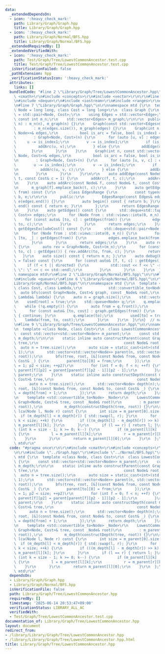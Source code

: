 ```yaml
---
data:
  _extendedDependsOn:
  - icon: ':heavy_check_mark:'
    path: Library/Graph/Graph.hpp
    title: Library/Graph/Graph.hpp
  - icon: ':heavy_check_mark:'
    path: Library/Graph/Normal/BFS.hpp
    title: Library/Graph/Normal/BFS.hpp
  _extendedRequiredBy: []
  _extendedVerifiedWith:
  - icon: ':heavy_check_mark:'
    path: Test/Graph/Tree/LowestCommonAncestor.test.cpp
    title: Test/Graph/Tree/LowestCommonAncestor.test.cpp
  _isVerificationFailed: false
  _pathExtension: hpp
  _verificationStatusIcon: ':heavy_check_mark:'
  attributes:
    links: []
  bundledCode: "#line 2 \"Library/Graph/Tree/LowestCommonAncestor.hpp\"\n\r\n#include\
    \ <cmath>\r\n#include <concepts>\r\n#include <vector>\r\n\r\n#line 2 \"Library/Graph/Graph.hpp\"\
    \n#include <deque>\r\n#include <iostream>\r\n#include <ranges>\r\n#include <tuple>\r\
    \n#line 7 \"Library/Graph/Graph.hpp\"\n\r\nnamespace mtd {\r\n  template <class\
    \ Node = long long, class Cost = long long>\r\n  class Graph {\r\n    using Edge\
    \ = std::pair<Node, Cost>;\r\n    using Edges = std::vector<Edge>;\r\n\r\n   \
    \ const int m_n;\r\n    std::vector<Edges> m_graph;\r\n\r\n  public:\r\n    Graph(int\
    \ n) : m_n(n), m_graph(n) {}\r\n    Graph(const std::vector<Edges>& edges)\r\n\
    \        : m_n(edges.size()), m_graph(edges) {}\r\n    Graph(int n, const std::vector<std::tuple<Node,\
    \ Node>>& edges,\r\n          bool is_arc = false, bool is_index1 = true)\r\n\
    \        : Graph<Node, Cost>(n) {\r\n      for (auto [u, v] : edges) {\r\n   \
    \     u -= is_index1;\r\n        v -= is_index1;\r\n        if (is_arc) {\r\n\
    \          addArc(u, v);\r\n        } else {\r\n          addEdge(u, v);\r\n \
    \       }\r\n      }\r\n    }\r\n    Graph(int n, const std::vector<std::tuple<Node,\
    \ Node, Cost>>& edges,\r\n          bool is_arc = false, bool is_index1 = true)\r\
    \n        : Graph<Node, Cost>(n) {\r\n      for (auto [u, v, c] : edges) {\r\n\
    \        u -= is_index1;\r\n        v -= is_index1;\r\n        if (is_arc) {\r\
    \n          addArc(u, v, c);\r\n        } else {\r\n          addEdge(u, v, c);\r\
    \n        }\r\n      }\r\n    }\r\n\r\n    auto addEdge(const Node& f, const Node&\
    \ t, const Cost& c = 1) {\r\n      addArc(f, t, c);\r\n      addArc(t, f, c);\r\
    \n    }\r\n    auto addArc(const Node& f, const Node& t, const Cost& c = 1) {\r\
    \n      m_graph[f].emplace_back(t, c);\r\n    }\r\n    auto getEdges(const Node&\
    \ from) const {\r\n      class EdgesRange {\r\n        const typename Edges::const_iterator\
    \ b, e;\r\n\r\n      public:\r\n        EdgesRange(const Edges& edges) : b(edges.begin()),\
    \ e(edges.end()) {}\r\n        auto begin() const { return b; }\r\n        auto\
    \ end() const { return e; }\r\n      };\r\n      return EdgesRange(m_graph[from]);\r\
    \n    }\r\n    auto getEdges() const {\r\n      std::deque<std::tuple<Node, Node,\
    \ Cost>> edges;\r\n      for (Node from : std::views::iota(0, m_n)) {\r\n    \
    \    for (const auto& [to, c] : getEdges(from)) {\r\n          edges.emplace_back(from,\
    \ to, c);\r\n        }\r\n      }\r\n      return edges;\r\n    }\r\n    auto\
    \ getEdgesExcludeCost() const {\r\n      std::deque<std::pair<Node, Node>> edges;\r\
    \n      for (Node from : std::views::iota(0, m_n)) {\r\n        for (const auto&\
    \ [to, _] : getEdges(from)) {\r\n          edges.emplace_back(from, to);\r\n \
    \       }\r\n      }\r\n      return edges;\r\n    }\r\n    auto reverse() const\
    \ {\r\n      auto rev = Graph<Node, Cost>(m_n);\r\n      for (const auto& [from,\
    \ to, c] : getEdges()) { rev.addArc(to, from, c); }\r\n      return rev;\r\n \
    \   }\r\n    auto size() const { return m_n; };\r\n    auto debug(bool directed\
    \ = false) const {\r\n      for (const auto& [f, t, c] : getEdges()) {\r\n   \
    \     if (f < t || directed) {\r\n          std::cout << f << \" -> \" << t <<\
    \ \": \" << c << std::endl;\r\n        }\r\n      }\r\n    }\r\n  };\r\n}  //\
    \ namespace mtd\r\n#line 2 \"Library/Graph/Normal/BFS.hpp\"\n\r\n#line 4 \"Library/Graph/Normal/BFS.hpp\"\
    \n#include <queue>\r\n#line 6 \"Library/Graph/Normal/BFS.hpp\"\n\r\n#line 8 \"\
    Library/Graph/Normal/BFS.hpp\"\n\r\nnamespace mtd {\r\n  template <class Node,\
    \ class Cost, class Lambda,\r\n            std::convertible_to<Node> _Node>\r\n\
    \  auto bfs(const Graph<Node, Cost>& graph, const _Node& root,\r\n           const\
    \ Lambda& lambda) {\r\n    auto n = graph.size();\r\n    std::vector<bool> used(n);\r\
    \n    used[root] = true;\r\n    std::queue<Node> q;\r\n    q.emplace(root);\r\n\
    \    while (!q.empty()) {\r\n      auto from = q.front();\r\n      q.pop();\r\n\
    \      for (const auto& [to, cost] : graph.getEdges(from)) {\r\n        if (used[to])\
    \ { continue; }\r\n        q.emplace(to);\r\n        used[to] = true;\r\n    \
    \    lambda(from, to, cost);\r\n      }\r\n    }\r\n  }\r\n}  // namespace mtd\r\
    \n#line 9 \"Library/Graph/Tree/LowestCommonAncestor.hpp\"\n\r\nnamespace mtd {\r\
    \n  template <class Node, class Cost>\r\n  class LowestCommonAncestor {\r\n  \
    \  const std::vector<std::vector<Node>> m_parent;\r\n    const std::vector<Node>\
    \ m_depth;\r\n\r\n    static inline auto constructParent(const Graph<Node, Cost>&\
    \ tree,\r\n                                       const Node& root) {\r\n    \
    \  auto n = tree.size();\r\n      auto size = static_cast<int>(std::log2(n) +\
    \ 1);\r\n      std::vector<std::vector<Node>> parent(n, std::vector<Node>(size,\
    \ root));\r\n      bfs(tree, root, [&](const Node& from, const Node& to, const\
    \ Cost& _) {\r\n        parent[to][0] = from;\r\n      });\r\n      for (int p2\
    \ = 1; p2 < size; ++p2)\r\n        for (int f = 0; f < n; ++f) {\r\n         \
    \ parent[f][p2] = parent[parent[f][p2 - 1]][p2 - 1];\r\n        }\r\n      return\
    \ parent;\r\n    }\r\n    static inline auto constructDepth(const Graph<Node,\
    \ Cost>& tree,\r\n                                      const Node& root) {\r\n\
    \      auto n = tree.size();\r\n      std::vector<Node> depth(n);\r\n      bfs(tree,\
    \ root, [&](const Node& from, const Node& to, const Cost& _) {\r\n        depth[to]\
    \ = depth[from] + 1;\r\n      });\r\n      return depth;\r\n    }\r\n\r\n  public:\r\
    \n    template <std::convertible_to<Node> _Node>\r\n    LowestCommonAncestor(const\
    \ Graph<Node, Cost>& tree, const _Node& root)\r\n        : m_parent(constructParent(tree,\
    \ root)),\r\n          m_depth(constructDepth(tree, root)) {}\r\n\r\n    auto\
    \ lca(Node l, Node r) const {\r\n      int size = m_parent[0].size();\r\n    \
    \  if (m_depth[l] < m_depth[r]) { std::swap(l, r); }\r\n      for (int k = 0;\
    \ k < size; ++k) {\r\n        if (((m_depth[l] - m_depth[r]) >> k) & 1) { l =\
    \ m_parent[l][k]; }\r\n      }\r\n      if (l == r) { return l; }\r\n      for\
    \ (int k = size - 1; k >= 0; k--) {\r\n        if (m_parent[l][k] != m_parent[r][k])\
    \ {\r\n          l = m_parent[l][k];\r\n          r = m_parent[r][k];\r\n    \
    \    }\r\n      }\r\n      return m_parent[l][0];\r\n    }\r\n  };\r\n}  // namespace\
    \ mtd\r\n"
  code: "#pragma once\r\n\r\n#include <cmath>\r\n#include <concepts>\r\n#include <vector>\r\
    \n\r\n#include \"../Graph.hpp\"\r\n#include \"../Normal/BFS.hpp\"\r\n\r\nnamespace\
    \ mtd {\r\n  template <class Node, class Cost>\r\n  class LowestCommonAncestor\
    \ {\r\n    const std::vector<std::vector<Node>> m_parent;\r\n    const std::vector<Node>\
    \ m_depth;\r\n\r\n    static inline auto constructParent(const Graph<Node, Cost>&\
    \ tree,\r\n                                       const Node& root) {\r\n    \
    \  auto n = tree.size();\r\n      auto size = static_cast<int>(std::log2(n) +\
    \ 1);\r\n      std::vector<std::vector<Node>> parent(n, std::vector<Node>(size,\
    \ root));\r\n      bfs(tree, root, [&](const Node& from, const Node& to, const\
    \ Cost& _) {\r\n        parent[to][0] = from;\r\n      });\r\n      for (int p2\
    \ = 1; p2 < size; ++p2)\r\n        for (int f = 0; f < n; ++f) {\r\n         \
    \ parent[f][p2] = parent[parent[f][p2 - 1]][p2 - 1];\r\n        }\r\n      return\
    \ parent;\r\n    }\r\n    static inline auto constructDepth(const Graph<Node,\
    \ Cost>& tree,\r\n                                      const Node& root) {\r\n\
    \      auto n = tree.size();\r\n      std::vector<Node> depth(n);\r\n      bfs(tree,\
    \ root, [&](const Node& from, const Node& to, const Cost& _) {\r\n        depth[to]\
    \ = depth[from] + 1;\r\n      });\r\n      return depth;\r\n    }\r\n\r\n  public:\r\
    \n    template <std::convertible_to<Node> _Node>\r\n    LowestCommonAncestor(const\
    \ Graph<Node, Cost>& tree, const _Node& root)\r\n        : m_parent(constructParent(tree,\
    \ root)),\r\n          m_depth(constructDepth(tree, root)) {}\r\n\r\n    auto\
    \ lca(Node l, Node r) const {\r\n      int size = m_parent[0].size();\r\n    \
    \  if (m_depth[l] < m_depth[r]) { std::swap(l, r); }\r\n      for (int k = 0;\
    \ k < size; ++k) {\r\n        if (((m_depth[l] - m_depth[r]) >> k) & 1) { l =\
    \ m_parent[l][k]; }\r\n      }\r\n      if (l == r) { return l; }\r\n      for\
    \ (int k = size - 1; k >= 0; k--) {\r\n        if (m_parent[l][k] != m_parent[r][k])\
    \ {\r\n          l = m_parent[l][k];\r\n          r = m_parent[r][k];\r\n    \
    \    }\r\n      }\r\n      return m_parent[l][0];\r\n    }\r\n  };\r\n}  // namespace\
    \ mtd\r\n"
  dependsOn:
  - Library/Graph/Graph.hpp
  - Library/Graph/Normal/BFS.hpp
  isVerificationFile: false
  path: Library/Graph/Tree/LowestCommonAncestor.hpp
  requiredBy: []
  timestamp: '2025-06-14 20:53:47+09:00'
  verificationStatus: LIBRARY_ALL_AC
  verifiedWith:
  - Test/Graph/Tree/LowestCommonAncestor.test.cpp
documentation_of: Library/Graph/Tree/LowestCommonAncestor.hpp
layout: document
redirect_from:
- /library/Library/Graph/Tree/LowestCommonAncestor.hpp
- /library/Library/Graph/Tree/LowestCommonAncestor.hpp.html
title: Library/Graph/Tree/LowestCommonAncestor.hpp
---
```


